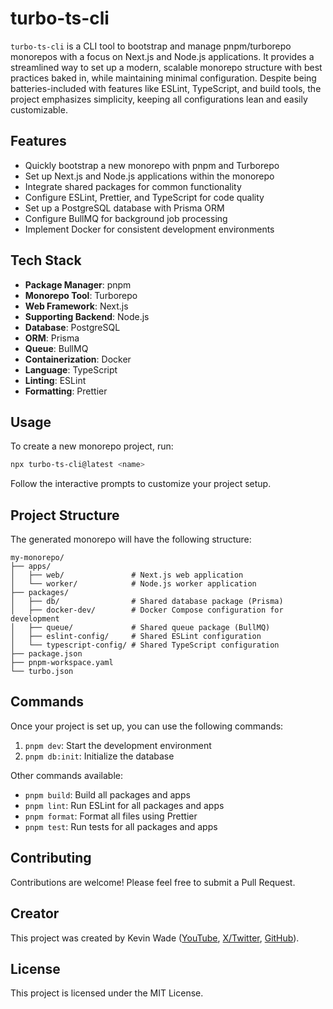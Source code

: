# turbo-ts-cli

`turbo-ts-cli` is a CLI tool to bootstrap and manage pnpm/turborepo monorepos with a focus on Next.js and Node.js applications. It provides a streamlined way to set up a modern, scalable monorepo structure with best practices baked in, while maintaining minimal configuration. Despite being batteries-included with features like ESLint, TypeScript, and build tools, the project emphasizes simplicity, keeping all configurations lean and easily customizable.

## Features

- Quickly bootstrap a new monorepo with pnpm and Turborepo
- Set up Next.js and Node.js applications within the monorepo
- Integrate shared packages for common functionality
- Configure ESLint, Prettier, and TypeScript for code quality
- Set up a PostgreSQL database with Prisma ORM
- Configure BullMQ for background job processing
- Implement Docker for consistent development environments

## Tech Stack

- **Package Manager**: pnpm
- **Monorepo Tool**: Turborepo
- **Web Framework**: Next.js
- **Supporting Backend**: Node.js
- **Database**: PostgreSQL
- **ORM**: Prisma
- **Queue**: BullMQ
- **Containerization**: Docker
- **Language**: TypeScript
- **Linting**: ESLint
- **Formatting**: Prettier

## Usage

To create a new monorepo project, run:

```bash
npx turbo-ts-cli@latest <name>
```

Follow the interactive prompts to customize your project setup.

## Project Structure

The generated monorepo will have the following structure:

```
my-monorepo/
├── apps/
│   ├── web/               # Next.js web application
│   └── worker/            # Node.js worker application
├── packages/
│   ├── db/                # Shared database package (Prisma)
│   ├── docker-dev/        # Docker Compose configuration for development
│   ├── queue/             # Shared queue package (BullMQ)
│   ├── eslint-config/     # Shared ESLint configuration
│   └── typescript-config/ # Shared TypeScript configuration
├── package.json
├── pnpm-workspace.yaml
└── turbo.json
```

## Commands

Once your project is set up, you can use the following commands:

1. `pnpm dev`: Start the development environment
2. `pnpm db:init`: Initialize the database

Other commands available:

- `pnpm build`: Build all packages and apps
- `pnpm lint`: Run ESLint for all packages and apps
- `pnpm format`: Format all files using Prettier
- `pnpm test`: Run tests for all packages and apps

## Contributing

Contributions are welcome! Please feel free to submit a Pull Request.

## Creator

This project was created by Kevin Wade ([YouTube](https://www.youtube.com/@kevinwwwade), [X/Twitter](https://x.com/kevinwwwade), [GitHub](https://github.com/mrwade)).

## License

This project is licensed under the MIT License.



